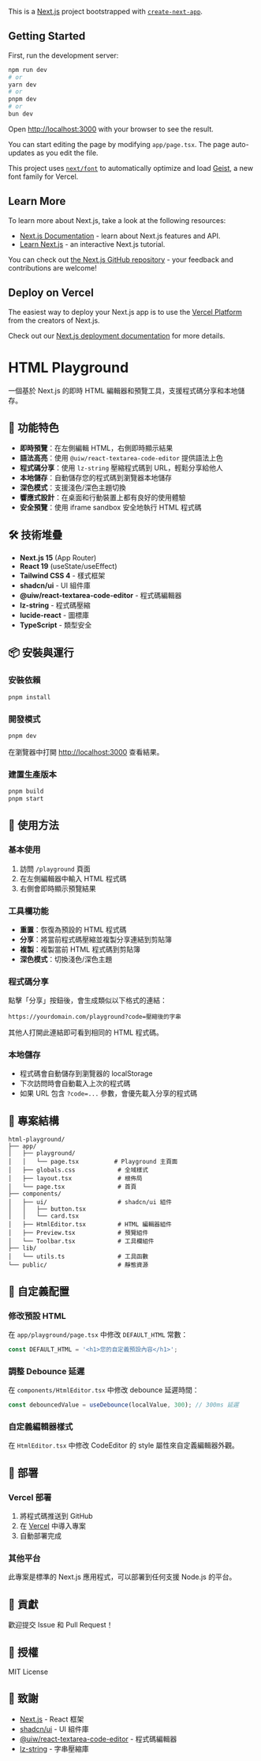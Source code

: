 This is a [Next.js](https://nextjs.org) project bootstrapped with [`create-next-app`](https://nextjs.org/docs/app/api-reference/cli/create-next-app).

## Getting Started

First, run the development server:

```bash
npm run dev
# or
yarn dev
# or
pnpm dev
# or
bun dev
```

Open [http://localhost:3000](http://localhost:3000) with your browser to see the result.

You can start editing the page by modifying `app/page.tsx`. The page auto-updates as you edit the file.

This project uses [`next/font`](https://nextjs.org/docs/app/building-your-application/optimizing/fonts) to automatically optimize and load [Geist](https://vercel.com/font), a new font family for Vercel.

## Learn More

To learn more about Next.js, take a look at the following resources:

- [Next.js Documentation](https://nextjs.org/docs) - learn about Next.js features and API.
- [Learn Next.js](https://nextjs.org/learn) - an interactive Next.js tutorial.

You can check out [the Next.js GitHub repository](https://github.com/vercel/next.js) - your feedback and contributions are welcome!

## Deploy on Vercel

The easiest way to deploy your Next.js app is to use the [Vercel Platform](https://vercel.com/new?utm_medium=default-template&filter=next.js&utm_source=create-next-app&utm_campaign=create-next-app-readme) from the creators of Next.js.

Check out our [Next.js deployment documentation](https://nextjs.org/docs/app/building-your-application/deploying) for more details.

# HTML Playground

一個基於 Next.js 的即時 HTML 編輯器和預覽工具，支援程式碼分享和本地儲存。

## 🚀 功能特色

- **即時預覽**：在左側編輯 HTML，右側即時顯示結果
- **語法高亮**：使用 `@uiw/react-textarea-code-editor` 提供語法上色
- **程式碼分享**：使用 `lz-string` 壓縮程式碼到 URL，輕鬆分享給他人
- **本地儲存**：自動儲存您的程式碼到瀏覽器本地儲存
- **深色模式**：支援淺色/深色主題切換
- **響應式設計**：在桌面和行動裝置上都有良好的使用體驗
- **安全預覽**：使用 iframe sandbox 安全地執行 HTML 程式碼

## 🛠️ 技術堆疊

- **Next.js 15** (App Router)
- **React 19** (useState/useEffect)
- **Tailwind CSS 4** - 樣式框架
- **shadcn/ui** - UI 組件庫
- **@uiw/react-textarea-code-editor** - 程式碼編輯器
- **lz-string** - 程式碼壓縮
- **lucide-react** - 圖標庫
- **TypeScript** - 類型安全

## 📦 安裝與運行

### 安裝依賴

```bash
pnpm install
```

### 開發模式

```bash
pnpm dev
```

在瀏覽器中打開 [http://localhost:3000](http://localhost:3000) 查看結果。

### 建置生產版本

```bash
pnpm build
pnpm start
```

## 🎯 使用方法

### 基本使用

1. 訪問 `/playground` 頁面
2. 在左側編輯器中輸入 HTML 程式碼
3. 右側會即時顯示預覽結果

### 工具欄功能

- **重置**：恢復為預設的 HTML 程式碼
- **分享**：將當前程式碼壓縮並複製分享連結到剪貼簿
- **複製**：複製當前 HTML 程式碼到剪貼簿
- **深色模式**：切換淺色/深色主題

### 程式碼分享

點擊「分享」按鈕後，會生成類似以下格式的連結：

```
https://yourdomain.com/playground?code=壓縮後的字串
```

其他人打開此連結即可看到相同的 HTML 程式碼。

### 本地儲存

- 程式碼會自動儲存到瀏覽器的 localStorage
- 下次訪問時會自動載入上次的程式碼
- 如果 URL 包含 `?code=...` 參數，會優先載入分享的程式碼

## 📁 專案結構

```
html-playground/
├── app/
│   ├── playground/
│   │   └── page.tsx          # Playground 主頁面
│   ├── globals.css            # 全域樣式
│   ├── layout.tsx             # 根佈局
│   └── page.tsx               # 首頁
├── components/
│   ├── ui/                    # shadcn/ui 組件
│   │   ├── button.tsx
│   │   └── card.tsx
│   ├── HtmlEditor.tsx         # HTML 編輯器組件
│   ├── Preview.tsx            # 預覽組件
│   └── Toolbar.tsx            # 工具欄組件
├── lib/
│   └── utils.ts               # 工具函數
└── public/                    # 靜態資源
```

## 🔧 自定義配置

### 修改預設 HTML

在 `app/playground/page.tsx` 中修改 `DEFAULT_HTML` 常數：

```typescript
const DEFAULT_HTML = '<h1>您的自定義預設內容</h1>';
```

### 調整 Debounce 延遲

在 `components/HtmlEditor.tsx` 中修改 debounce 延遲時間：

```typescript
const debouncedValue = useDebounce(localValue, 300); // 300ms 延遲
```

### 自定義編輯器樣式

在 `HtmlEditor.tsx` 中修改 CodeEditor 的 style 屬性來自定義編輯器外觀。

## 🚀 部署

### Vercel 部署

1. 將程式碼推送到 GitHub
2. 在 [Vercel](https://vercel.com) 中導入專案
3. 自動部署完成

### 其他平台

此專案是標準的 Next.js 應用程式，可以部署到任何支援 Node.js 的平台。

## 🤝 貢獻

歡迎提交 Issue 和 Pull Request！

## 📄 授權

MIT License

## 🙏 致謝

- [Next.js](https://nextjs.org/) - React 框架
- [shadcn/ui](https://ui.shadcn.com/) - UI 組件庫
- [@uiw/react-textarea-code-editor](https://github.com/uiwjs/react-textarea-code-editor) - 程式碼編輯器
- [lz-string](https://github.com/pieroxy/lz-string) - 字串壓縮庫
